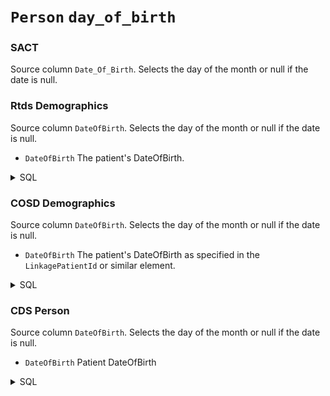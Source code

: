 # `Person` `day_of_birth`
### SACT
Source column  `Date_Of_Birth`.
Selects the day of the month or null if the date is null.
### Rtds Demographics
Source column  `DateOfBirth`.
Selects the day of the month or null if the date is null.
* `DateOfBirth` The patient's DateOfBirth.
<details>
<summary>SQL</summary>

```sql
select
	distinct 
		d.PatientId,
		d.DateOfBirth,
		d.Sex
from omop_staging.RTDS_1_Demographics d
where d.PatientId not like '%[^0-9]%'
	and len(d.PatientId) = 10
	
```
</details>

### COSD Demographics
Source column  `DateOfBirth`.
Selects the day of the month or null if the date is null.
* `DateOfBirth` The patient's DateOfBirth as specified in the `LinkagePatientId` or similar element.
<details>
<summary>SQL</summary>

```sql
with 
	XMLNAMESPACES('http://www.datadictionary.nhs.uk/messages/COSD-v8-1' AS COSD81, 'http://www.datadictionary.nhs.uk/messages/COSD-v9-0-1' AS COSD901),
	CosdRecords as ( 

	select
		T.staging.value('(Id/@root)[1]', 'uniqueidentifier') as Id,
		T.staging.query('*[local-name() != "Id"][1]/*[1]') as Node, -- Select the first inner element of the element that is not called Id.
		convert(bit, 1) as Is81
	from omop_staging.cosd_staging
	cross apply content.nodes('COSD81:COSD/*') as T(staging)
	where T.staging.exist('Id/@root') = 1
	union all
	select
		T.staging.value('(Id/@root)[1]', 'uniqueidentifier') as Id,
		T.staging.query('.') as Node,
		convert(bit, 0) as Is81
	from omop_staging.cosd_staging
	cross apply content.nodes('COSD901:COSD/*') as T(staging)
	where T.staging.exist('Id/@root') = 1
), UniqueCOSD as ( -- When nodes are detected more than once, pick one and discarded the others.
	select *
	from (
		select
			Id,
			Node,
			Is81,
			row_number() over (partition by Id order by (select null)) as RowNumber
		from CosdRecords
	) t
	where t.RowNumber = 1
), COSDElements as (
	select
		Id,
		Node.query('(*[1]/*[fn:contains (fn:local-name(.), "LinkagePatientId")])[1]') as LinkagePatient,
		Node.query('(*[1]/*[fn:contains (fn:local-name(.), "Demographics")])[1]') as Demographics,
		Is81
	from CosdRecords
), Patients as (
	select
		LinkagePatient.value('(*/*[local-name() = "NHSNumber" or local-name() = "NhsNumber"]/@extension)[1]', 'varchar(max)') as NhsNumber,
		LinkagePatient.value('(*/*[local-name() = "PersonBirthDate" or local-name() = "Birthdate"])[1]', 'varchar(max)') as DateOfBirth,
		Demographics.value('(*/EthnicCategory/@code)[1]', 'varchar(max)') as EthnicCategory,
		Demographics.value('(*/Address/StructuredAddress/*[local-name() = "StreetAddressLine" or local-name() = "streetAddressLine"][1]/text())[1]', 'VARCHAR(255)') as StreetAddressLine1,
		Demographics.value('(*/Address/StructuredAddress/*[local-name() = "StreetAddressLine" or local-name() = "streetAddressLine"][2]/text())[1]', 'VARCHAR(255)') as StreetAddressLine2,
		Demographics.value('(*/Address/StructuredAddress/*[local-name() = "StreetAddressLine" or local-name() = "streetAddressLine"][3]/text())[1]', 'VARCHAR(255)') as StreetAddressLine3,
		Demographics.value('(*/Address/StructuredAddress/*[local-name() = "StreetAddressLine" or local-name() = "streetAddressLine"][4]/text())[1]', 'VARCHAR(255)') as StreetAddressLine4,
		case when Is81 = 1 then Demographics.value('(*/Postcode/postalCode)[1]', 'varchar(max)') else Demographics.value('(*/PostcodeOfUsualAddressAtDiagnosis/text())[1]', 'VARCHAR(10)') end as Postcode
	from COSDElements
)
select
	distinct
		NhsNumber,
		DateOfBirth,
		EthnicCategory,
		StreetAddressLine1,
		StreetAddressLine2,
		StreetAddressLine3,
		StreetAddressLine4,
		Postcode
from Patients 
where NhsNumber != '';
	
```
</details>

### CDS Person
Source column  `DateOfBirth`.
Selects the day of the month or null if the date is null.
* `DateOfBirth` Patient DateOfBirth
<details>
<summary>SQL</summary>

```sql
select
	distinct
		NHSNumber,
		DateofBirth as DateOfBirth,
		EthnicCategory,
		PersonCurrentGenderCode
from omop_staging.cds_line01
where NHSNumber is not null;
	
```
</details>

